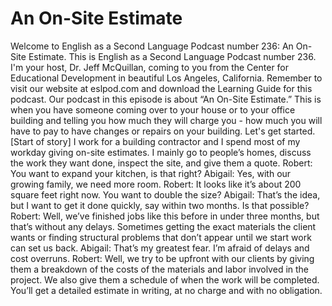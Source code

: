 # An On-Site Estimate

Welcome to English as a Second Language Podcast number 236: An On-Site Estimate.  This is English as a Second Language Podcast number 236.  I'm your host, Dr. Jeff McQuillan, coming to you from the Center for Educational Development in beautiful Los Angeles, California.  Remember to visit our website at eslpod.com and download the Learning Guide for this podcast.  Our podcast in this episode is about “An On-Site Estimate.”  This is when you have someone coming over to your house or to your office building and telling you how much they will charge you - how much you will have to pay to have changes or repairs on your building.  Let's get started.  [Start of story]  I work for a building contractor and I spend most of my workday giving on-site estimates.  I mainly go to people’s homes, discuss the work they want done, inspect the site, and give them a quote.    Robert:  You want to expand your kitchen, is that right?  Abigail:  Yes, with our growing family, we need more room.    Robert:  It looks like it’s about 200 square feet right now.  You want to double the size?  Abigail:  That’s the idea, but I want to get it done quickly, say within two months.  Is that possible?     Robert:  Well, we’ve finished jobs like this before in under three months, but that’s without any delays.  Sometimes getting the exact materials the client wants or finding structural problems that don’t appear until we start work can set us back.    Abigail:  That’s my greatest fear.  I’m afraid of delays and cost overruns.  Robert:  Well, we try to be upfront with our clients by giving them a breakdown of the costs of the materials and labor involved in the project.  We also give them a schedule of when the work will be completed.  You’ll get a detailed estimate in writing, at no charge and with no obligation. 